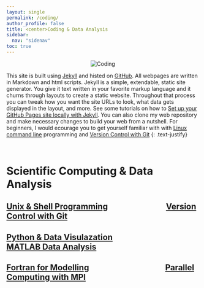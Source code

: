 ```yaml
---
layout: single
permalink: /coding/
author_profile: false
title: <center>Coding & Data Analysis
sidebar:
  nav: "sidenav"
toc: true
---
```


 <p align="center">
  <img src="https://github.com/aldzhao/genius/blob/master/images/Coding-mainpage.png?raw=true" alt="Coding"/>
</p>

This site is built using [Jekyll](https://jekyllrb.com/) and histed on [GitHub](https://github.com/aldzhao/genius). All webpages are written in Markdown and html scripts. Jekyll is a simple, extendable, static site generator. You give it text written in your favorite markup language and it churns through layouts to create a static website. Throughout that process you can tweak how you want the site URLs to look, what data gets displayed in the layout, and more.  See some tutorials on how to [Set up your GitHub Pages site locally with Jekyll](https://help.github.com/articles/setting-up-your-github-pages-site-locally-with-jekyll/). You can also clone my web repository and make necessary changes to build your web from a nutshell. For beginners, I would ecourage you to get yourself familiar with with [Linux command line](https://aldzhao.github.io/genius//coding/unix-shell/) programming and [Version Control with Git](https://aldzhao.github.io/genius///coding/versio-control/)
{: .text-justify}

&nbsp;


# Scientific Computing & Data Analysis
## [Unix & Shell Programming](https://aldzhao.github.io/genius//coding/unix-shell/)&emsp;&emsp;&emsp;&emsp;&emsp;&emsp;&emsp;&nbsp;[Version Control with Git](https://aldzhao.github.io/genius///coding/versio-control/)
## [Python & Data Visulazation](https://aldzhao.github.io/genius///coding/versio-control/)&emsp;&emsp;&emsp;&emsp;&emsp;&emsp;&nbsp;&nbsp; [MATLAB Data Analysis](https://aldzhao.github.io/genius///coding/python/)
## [Fortran for Modelling](https://aldzhao.github.io/genius///coding/fortran/)&emsp;&emsp;&emsp;&emsp;&emsp;&emsp;&emsp; &emsp;&emsp;&nbsp;[Parallel Computing with MPI](https://aldzhao.github.io/genius///coding/mpi/)




